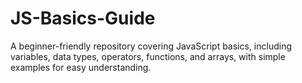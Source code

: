 # JS-Basics-Guide
A beginner-friendly repository covering JavaScript basics, including variables, data types, operators, functions, and arrays, with simple examples for easy understanding.
